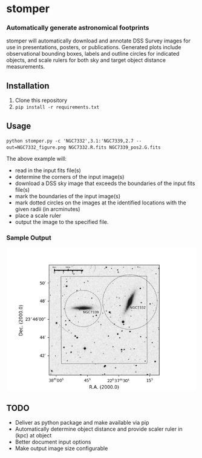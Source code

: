 # stomper 
### Automatically generate astronomical footprints

stomper will automatically download and annotate DSS Survey images for use in presentations, posters, or publications.  Generated plots include observational bounding boxes, labels and outline circles for indicated objects, and scale rulers for both sky and target object distance measurements.

## Installation  

1.  Clone this repository
2.  `pip install -r requirements.txt`

## Usage

`python stomper.py -c 'NGC7332',3.1:'NGC7339,2.7 --out=NGC7332_figure.png NGC7332.R.fits NGC7339_pos2.G.fits`

The above example will:
 
 *  read in the input fits file(s)
 *  determine the corners of the input image(s)
 *  download a DSS sky image that exceeds the boundaries of the input fits file(s)
 *  mark the boundaries of the input image(s)
 *  mark dotted circles on the images at the identified locations with the given radii (in arcminutes)
 *  place a scale ruler 
 *  output the image to the specified file.   
 
 
 ### Sample Output
 
 ![My image](test.png)
 
 ## TODO
 
 *  Deliver as python package and make available via pip
 *  Automatically determine object distance and provide scaler ruler in (kpc) at object
 *  Better document input options
 *  Make output image size configurable
 
 